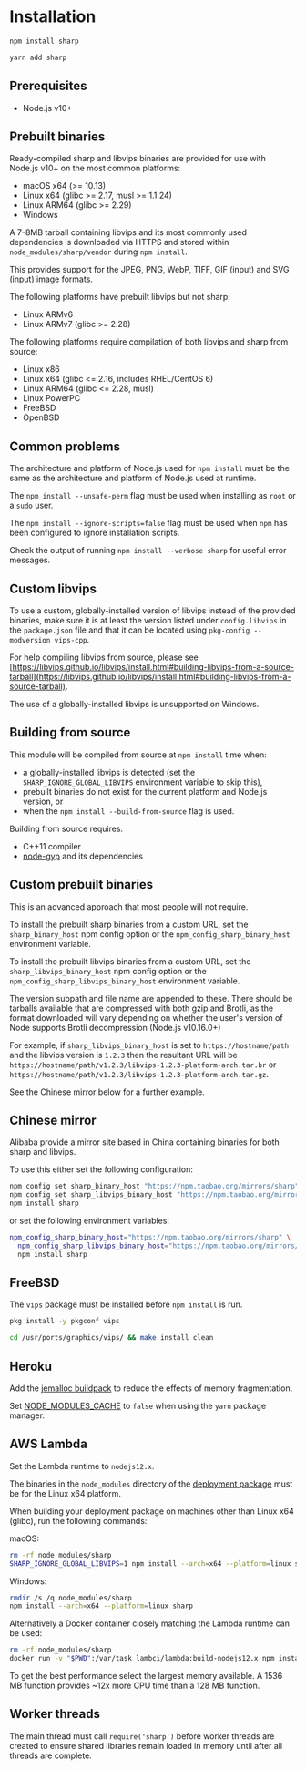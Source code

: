 # Installation

```sh
npm install sharp
```

```sh
yarn add sharp
```

## Prerequisites

* Node.js v10+

## Prebuilt binaries

Ready-compiled sharp and libvips binaries are provided for use with
Node.js v10+ on the most common platforms:

* macOS x64 (>= 10.13)
* Linux x64 (glibc >= 2.17, musl >= 1.1.24)
* Linux ARM64 (glibc >= 2.29)
* Windows

A 7-8MB tarball containing libvips and its most commonly used dependencies
is downloaded via HTTPS and stored within `node_modules/sharp/vendor` during `npm install`.

This provides support for the
JPEG, PNG, WebP, TIFF, GIF (input) and SVG (input) image formats.

The following platforms have prebuilt libvips but not sharp:

* Linux ARMv6
* Linux ARMv7 (glibc >= 2.28)

The following platforms require compilation of both libvips and sharp from source:

* Linux x86
* Linux x64 (glibc <= 2.16, includes RHEL/CentOS 6)
* Linux ARM64 (glibc <= 2.28, musl)
* Linux PowerPC
* FreeBSD
* OpenBSD

## Common problems

The architecture and platform of Node.js used for `npm install`
must be the same as the architecture and platform of Node.js used at runtime.

The `npm install --unsafe-perm` flag must be used when installing as `root` or a `sudo` user.

The `npm install --ignore-scripts=false` flag must be used when `npm` has been configured to ignore installation scripts.

Check the output of running `npm install --verbose sharp` for useful error messages.

## Custom libvips

To use a custom, globally-installed version of libvips instead of the provided binaries,
make sure it is at least the version listed under `config.libvips` in the `package.json` file
and that it can be located using `pkg-config --modversion vips-cpp`.

For help compiling libvips from source, please see
[https://libvips.github.io/libvips/install.html#building-libvips-from-a-source-tarball](https://libvips.github.io/libvips/install.html#building-libvips-from-a-source-tarball).

The use of a globally-installed libvips is unsupported on Windows.

## Building from source

This module will be compiled from source at `npm install` time when:

* a globally-installed libvips is detected (set the `SHARP_IGNORE_GLOBAL_LIBVIPS` environment variable to skip this),
* prebuilt binaries do not exist for the current platform and Node.js version, or
* when the `npm install --build-from-source` flag is used.

Building from source requires:

* C++11 compiler
* [node-gyp](https://github.com/nodejs/node-gyp#installation) and its dependencies

## Custom prebuilt binaries

This is an advanced approach that most people will not require.

To install the prebuilt sharp binaries from a custom URL,
set the `sharp_binary_host` npm config option
or the `npm_config_sharp_binary_host` environment variable.

To install the prebuilt libvips binaries from a custom URL,
set the `sharp_libvips_binary_host` npm config option
or the `npm_config_sharp_libvips_binary_host` environment variable.

The version subpath and file name are appended to these. There should be tarballs available
that are compressed with both gzip and Brotli, as the format downloaded will vary depending
on whether the user's version of Node supports Brotli decompression (Node.js v10.16.0+)

For example, if `sharp_libvips_binary_host` is set to `https://hostname/path`
and the libvips version is `1.2.3` then the resultant URL will be
`https://hostname/path/v1.2.3/libvips-1.2.3-platform-arch.tar.br` or 
`https://hostname/path/v1.2.3/libvips-1.2.3-platform-arch.tar.gz`.

See the Chinese mirror below for a further example.

## Chinese mirror

Alibaba provide a mirror site based in China containing binaries for both sharp and libvips.

To use this either set the following configuration:

```sh
npm config set sharp_binary_host "https://npm.taobao.org/mirrors/sharp"
npm config set sharp_libvips_binary_host "https://npm.taobao.org/mirrors/sharp-libvips"
npm install sharp
```

or set the following environment variables:

```sh
npm_config_sharp_binary_host="https://npm.taobao.org/mirrors/sharp" \
  npm_config_sharp_libvips_binary_host="https://npm.taobao.org/mirrors/sharp-libvips" \
  npm install sharp
```

## FreeBSD

The `vips` package must be installed before `npm install` is run.

```sh
pkg install -y pkgconf vips
```

```sh
cd /usr/ports/graphics/vips/ && make install clean
```

## Heroku

Add the
[jemalloc buildpack](https://github.com/gaffneyc/heroku-buildpack-jemalloc)
to reduce the effects of memory fragmentation.

Set
[NODE_MODULES_CACHE](https://devcenter.heroku.com/articles/nodejs-support#cache-behavior)
to `false` when using the `yarn` package manager.

## AWS Lambda

Set the Lambda runtime to `nodejs12.x`.

The binaries in the `node_modules` directory of the
[deployment package](https://docs.aws.amazon.com/lambda/latest/dg/nodejs-package.html)
must be for the Linux x64 platform.

When building your deployment package on machines other than Linux x64 (glibc),
run the following commands:

macOS:
```sh
rm -rf node_modules/sharp
SHARP_IGNORE_GLOBAL_LIBVIPS=1 npm install --arch=x64 --platform=linux sharp
```

Windows:
```sh
rmdir /s /q node_modules/sharp
npm install --arch=x64 --platform=linux sharp
```

Alternatively a Docker container closely matching the Lambda runtime can be used:

```sh
rm -rf node_modules/sharp
docker run -v "$PWD":/var/task lambci/lambda:build-nodejs12.x npm install sharp
```

To get the best performance select the largest memory available.
A 1536 MB function provides ~12x more CPU time than a 128 MB function.

## Worker threads

The main thread must call `require('sharp')`
before worker threads are created
to ensure shared libraries remain loaded in memory
until after all threads are complete.

